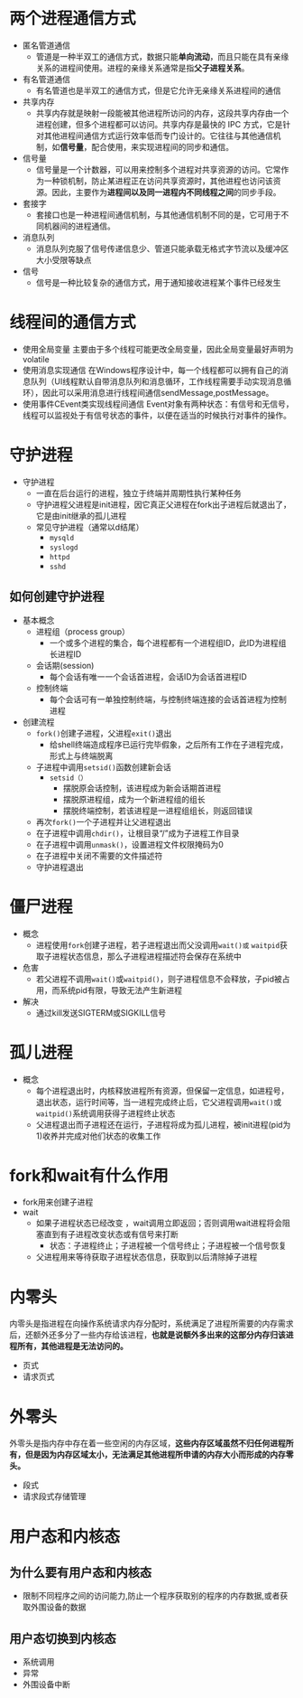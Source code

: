 # 两个进程通信方式

- 匿名管道通信
  - 管道是一种半双工的通信方式，数据只能**单向流动**，而且只能在具有亲缘关系的进程间使用。进程的亲缘关系通常是指**父子进程关系**。
- 有名管道通信
  - 有名管道也是半双工的通信方式，但是它允许无亲缘关系进程间的通信
- 共享内存
  - 共享内存就是映射一段能被其他进程所访问的内存，这段共享内存由一个进程创建，但多个进程都可以访问。共享内存是最快的 IPC 方式，它是针对其他进程间通信方式运行效率低而专门设计的。它往往与其他通信机制，如**信号量**，配合使用，来实现进程间的同步和通信。
- 信号量
  - 信号量是一个计数器，可以用来控制多个进程对共享资源的访问。它常作为一种锁机制，防止某进程正在访问共享资源时，其他进程也访问该资源。因此，主要作为**进程间以及同一进程内不同线程之间**的同步手段。
- 套接字
  - 套接口也是一种进程间通信机制，与其他通信机制不同的是，它可用于不同机器间的进程通信。
- 消息队列
  - 消息队列克服了信号传递信息少、管道只能承载无格式字节流以及缓冲区大小受限等缺点
- 信号
  - 信号是一种比较复杂的通信方式，用于通知接收进程某个事件已经发生

# 线程间的通信方式

- 使用全局变量
  主要由于多个线程可能更改全局变量，因此全局变量最好声明为volatile
- 使用消息实现通信
  在Windows程序设计中，每一个线程都可以拥有自己的消息队列（UI线程默认自带消息队列和消息循环，工作线程需要手动实现消息循环），因此可以采用消息进行线程间通信sendMessage,postMessage。
- 使用事件CEvent类实现线程间通信
  Event对象有两种状态：有信号和无信号，线程可以监视处于有信号状态的事件，以便在适当的时候执行对事件的操作。

# 守护进程

* 守护进程
  * 一直在后台运行的进程，独立于终端并周期性执行某种任务
  * 守护进程父进程是init进程，因它真正父进程在fork出子进程后就退出了，它是由init继承的孤儿进程
  * 常见守护进程（通常以d结尾）
    * `mysqld`
    *  `syslogd`
    *  `httpd`
    * `sshd`

## 如何创建守护进程

* 基本概念
  * 进程组（process group）
    * 一个或多个进程的集合，每个进程都有一个进程组ID，此ID为进程组长进程ID
  * 会话期(session)
    * 每个会话有唯一一个会话首进程，会话ID为会话首进程ID
  * 控制终端
    * 每个会话可有一单独控制终端，与控制终端连接的会话首进程为控制进程
* 创建流程
  * `fork()`创建子进程，父进程`exit()`退出
    * 给shell终端造成程序已运行完毕假象，之后所有工作在子进程完成，形式上与终端脱离
  * 子进程中调用`setsid()`函数创建新会话
    * `setsid（）`
      * 摆脱原会话控制，该进程成为新会话期首进程
      * 摆脱原进程组，成为一个新进程组的组长
      * 摆脱终端控制，若该进程是一进程组组长，则返回错误
  * 再次`fork()`一个子进程并让父进程退出
  * 在子进程中调用`chdir()`，让根目录“/”成为子进程工作目录
  * 在子进程中调用`unmask()`，设置进程文件权限掩码为0
  * 在子进程中关闭不需要的文件描述符
  * 守护进程退出

# 僵尸进程

* 概念
  * 进程使用`fork`创建子进程，若子进程退出而父没调用`wait()或` `waitpid`获取子进程状态信息，那么子进程进程描述符会保存在系统中
* 危害
  * 若父进程不调用`wait()`或`waitpid()`，则子进程信息不会释放，子pid被占用，而系统pid有限，导致无法产生新进程
* 解决
  * 通过kill发送SIGTERM或SIGKILL信号

# 孤儿进程

* 概念
  * 每个进程退出时，内核释放进程所有资源，但保留一定信息，如进程号，退出状态，运行时间等，当一进程完成终止后，它父进程调用`wait()`或`waitpid()`系统调用获得子进程终止状态
  * 父进程退出而子进程还在运行，子进程将成为孤儿进程，被init进程(pid为1)收养并完成对他们状态的收集工作

# fork和wait有什么作用

* fork用来创建子进程
* wait 
  * 如果子进程状态已经改变 ，wait调用立即返回；否则调用wait进程将会阻塞直到有子进程改变状态或有信号来打断
    * 状态：子进程终止；子进程被一个信号终止；子进程被一个信号恢复
  * 父进程用来等待获取子进程状态信息，获取到以后清除掉子进程



# 内零头

内零头是指进程在向操作系统请求内存分配时，系统满足了进程所需要的内存需求后，还额外还多分了一些内存给该进程，**也就是说额外多出来的这部分内存归该进程所有，其他进程是无法访问的。**

* 页式
* 请求页式

# 外零头

外零头是指内存中存在着一些空闲的内存区域，**这些内存区域虽然不归任何进程所有，但是因为内存区域太小，无法满足其他进程所申请的内存大小而形成的内存零头。**

- 段式
- 请求段式存储管理

# 用户态和内核态

## 为什么要有用户态和内核态

* 限制不同程序之间的访问能力,防止一个程序获取别的程序的内存数据,或者获取外围设备的数据

## 用户态切换到内核态

* 系统调用
* 异常
* 外围设备中断